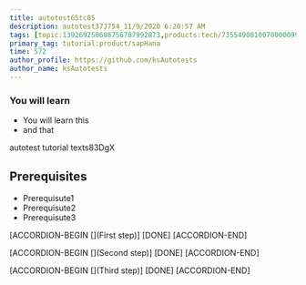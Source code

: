 ```yaml
---
title: autotest65tc85
description: autotest37J754_11/9/2020 6:20:57 AM
tags: [topic:139269250608756787992873,products:tech/73554900100700000996,tutorial:experience/advanced]
primary_tag: tutorial:product/sapHana
time: 572
author_profile: https://github.com/ksAutotests
author_name: ksAutotests
---
```

### You will learn
- You will learn this
- and that

autotest tutorial texts83DgX

## Prerequisites
- Prerequisute1
- Prerequisute2
- Prerequisute3

[ACCORDION-BEGIN [](First step)]
[DONE]
[ACCORDION-END]

[ACCORDION-BEGIN [](Second step)]
[DONE]
[ACCORDION-END]

[ACCORDION-BEGIN [](Third step)]
[DONE]
[ACCORDION-END]

